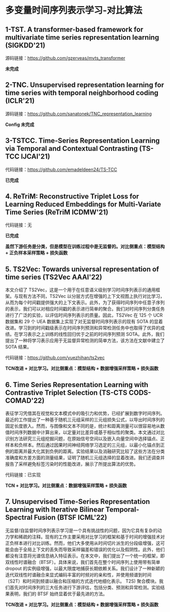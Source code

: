# 多变量时间序列表示学习-对比算法

## 1-TST. A transformer-based framework for multivariate time series representation learning (SIGKDD'21)

源码链接：https://github.com/gzerveas/mvts_transformer

**未完成**

## 2-TNC. Unsupervised representation learning for time series with temporal neighborhood coding (ICLR'21)

源码链接：https://github.com/sanatonek/TNC_representation_learning

**Config 未完成**

## 3-TSTCC. Time-Series Representation Learning via Temporal and Contextual Contrasting (TS-TCC IJCAI'21)

代码链接：https://github.com/emadeldeen24/TS-TCC

**已完成**

## 4. ReTriM: Reconstructive Triplet Loss for Learning Reduced Embeddings for Multi-Variate Time Series (ReTriM ICDMW'21)

代码链接：无

**已完成**

**虽然下游任务是分类，但是模型在训练过程中是无监督的。对比侧重点：模型结构 + 正负样本采样策略 + 损失函数**

## 5. TS2Vec: Towards universal representation of time series (TS2Vec AAAI'22)

本文介绍了 TS2Vec，这是一个用于在任意语义级别学习时间序列表示的通用框架。与现有方法不同，TS2Vec 以分层方式在增强的上下文视图上执行对比学习，从而为每个时间戳提供强大的上下文表示。此外，为了获得时间序列中任意子序列的表示，我们可以对相应时间戳的表示进行简单的聚合。我们对时间序列分类任务进行了广泛的实验，以评估时间序列表示的质量。因此，TS2Vec 在 125 个 UCR 数据集和 29 个 UEA 数据集上实现了对无监督时间序列表示的现有 SOTA 的显着改进。学习到的时间戳级表示在时间序列预测和异常检测任务中也取得了优异的成绩。在学习表示之上训练的线性回归优于之前的时间序列预测 SOTA。此外，我们提出了一种将学习表示应用于无监督异常检测的简单方法，该方法在文献中建立了 SOTA 结果。

代码链接：https://github.com/yuezhihan/ts2vec

**TCN改进 + 对比学习。对比侧重点：模型结构 + 数据增强采样策略 + 损失函数**

## 6. Time Series Representation Learning with Contrastive Triplet Selection (TS-CTS CODS-COMAD'22)

表征学习凭借其在视觉和文本模式中的吸引力和优势，已经扩展到数字时间序列。最近的工作提出了一种基于随机三元组采样的三元组损失公式，以导出时间序列的固定长度嵌入。然而，与图像和文本不同的是，统计和距离测量可以很容易地从数值时间序列数据中计算出来，以定量对比差异或基于相似性的聚类。本文通过对比识别方法研究三元组挖掘问题，在原始信号空间以及嵌入向量空间中选择锚点、正样本和负样本。然后通过因果时间神经网络学习选定的三元组，以最小化锚点到正例的距离并最大化其到负例的距离。实验结果以及消融研究比较了这些方法在分类准确度和方差方面的测量结果，证明了随机三元组选择的显着改进。我们还调查并报告了采样避免标签污染时的性能改进，展示了所提出算法的优势。

代码链接：已实现

**TCN + 对比学习。对比侧重点：数据增强采样策略 + 损失函数**

## 7. Unsupervised Time-Series Representation Learning with Iterative Bilinear Temporal-Spectral Fusion (BTSF ICML'22)

无监督/自监督时间序列表示学习是一个具有挑战性的问题，因为它具有复杂的动力学和稀疏的注释。现有的工作主要采用对比学习的框架和基于时间的增强技术对正负样本进行对比训练。然而，他们大多使用从时间切片派生的分段级增强，这可能会由于全局上下文的丢失而导致采样偏差和错误的优化以及假阴性。此外，他们都没有注意将光谱信息纳入特征表示。在本文中，我们提出了一个统一的框架，即双线性时谱融合（BTSF）。具体来说，我们首先在整个时间序列上使用带有简单 dropout 的实例级增强，以最大限度地捕获长期依赖关系。我们设计了一种新颖的迭代双线性时谱融合来显式编码丰富的时频对的亲和性，并使用频谱到时间（S2T）和时间到频谱以融合和压缩的方式迭代地细化表示。 T2S) 聚合模块。我们首先对时间序列的三大任务进行下游评估，包括分类、预测和异常检测。实验结果表明，我们的 BTSF 始终显着优于最先进的方法。

**TCN改进 + 对比学习。对比侧重点：模型结构 + 数据增强采样策略 + 损失函数**



